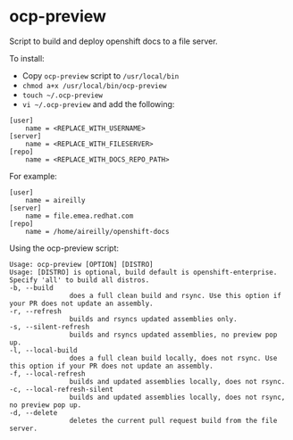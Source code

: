 # ocp-preview

Script to build and deploy openshift docs to a file server.

To install: 

* Copy `ocp-preview` script to `/usr/local/bin`
* `chmod a+x /usr/local/bin/ocp-preview`
* `touch ~/.ocp-preview`
* `vi ~/.ocp-preview` and add the following:

```
[user]
    name = <REPLACE_WITH_USERNAME>
[server]
    name = <REPLACE_WITH_FILESERVER>
[repo]
    name = <REPLACE_WITH_DOCS_REPO_PATH>
```
For example:
```
[user]
    name = aireilly
[server]
    name = file.emea.redhat.com
[repo]
    name = /home/aireilly/openshift-docs
```

Using the ocp-preview script:

```
Usage: ocp-preview [OPTION] [DISTRO]
Usage: [DISTRO] is optional, build default is openshift-enterprise. Specify 'all' to build all distros.
-b, --build
               does a full clean build and rsync. Use this option if your PR does not update an assembly.
-r, --refresh
               builds and rsyncs updated assemblies only.
-s, --silent-refresh
               builds and rsyncs updated assemblies, no preview pop up.
-l, --local-build
               does a full clean build locally, does not rsync. Use this option if your PR does not update an assembly.
-f, --local-refresh
               builds and updated assemblies locally, does not rsync.
-c, --local-refresh-silent
               builds and updated assemblies locally, does not rsync, no preview pop up.
-d, --delete
               deletes the current pull request build from the file server.
```
